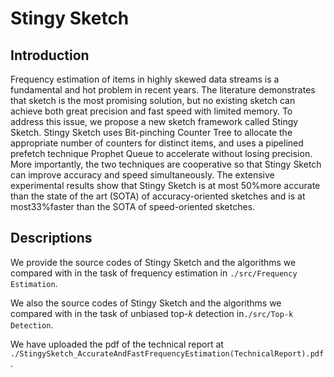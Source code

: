 # Stingy Sketch

## Introduction

Frequency estimation of items in highly skewed data streams is a fundamental and hot problem in recent years. The literature demonstrates that sketch is the most promising solution, but no existing sketch can achieve both great precision and fast speed with limited memory. To address this issue, we propose a new sketch framework called Stingy Sketch. Stingy Sketch uses Bit-pinching Counter Tree to allocate the appropriate number of counters for distinct items, and uses a pipelined prefetch technique Prophet Queue to accelerate without losing precision. More importantly, the two techniques are cooperative so that Stingy Sketch can improve accuracy and speed simultaneously. The extensive experimental results show that Stingy Sketch is at most 50%more accurate than the state of the art (SOTA) of accuracy-oriented sketches and is at most33%faster than the SOTA of speed-oriented sketches.

## Descriptions

We provide the source codes of Stingy Sketch and the algorithms we compared with in the task of frequency estimation in `./src/Frequency Estimation`. 

We also the source codes of Stingy Sketch and the algorithms we compared with in the task of unbiased top-𝑘 detection  in`./src/Top-k Detection`. 

We have uploaded the pdf of the technical report at `./StingySketch_AccurateAndFastFrequencyEstimation(TechnicalReport).pdf`.

